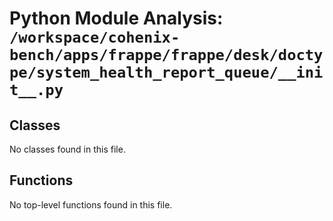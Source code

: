 # Python Module Analysis: `/workspace/cohenix-bench/apps/frappe/frappe/desk/doctype/system_health_report_queue/__init__.py`

## Classes

No classes found in this file.


## Functions

No top-level functions found in this file.
